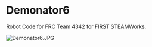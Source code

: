# Demonator6
Robot Code for FRC Team 4342 for FIRST STEAMWorks.

![Demonator6.JPG](http://i.imgur.com/MVJdiC3.jpg)
